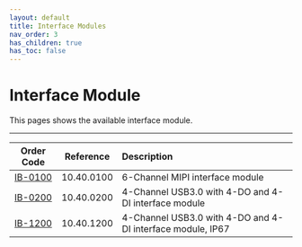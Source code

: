 ```yaml
---
layout: default
title: Interface Modules
nav_order: 3
has_children: true
has_toc: false
---
```


# Interface Module
This pages shows the available interface module.

---

| Order Code              | Reference  | Description                                                |
|:-----------------------:|:----------:|:-----------------------------------------------------------|
| [IB-0100](IB-0100.html) | 10.40.0100 | 6-Channel MIPI interface module                            |
| [IB-0200](IB-0200.html) | 10.40.0200 | 4-Channel USB3.0 with 4-DO and 4-DI interface module       |
| [IB-1200](IB-1200.html) | 10.40.1200 | 4-Channel USB3.0 with 4-DO and 4-DI interface module, IP67 |